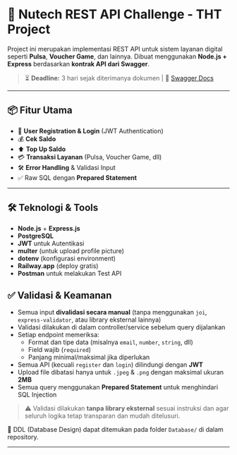 # 🧾 Nutech REST API Challenge - THT Project

Project ini merupakan implementasi REST API untuk sistem layanan digital seperti **Pulsa**, **Voucher Game**, dan lainnya. Dibuat menggunakan **Node.js + Express** berdasarkan **kontrak API dari Swagger**.

> ⏳ **Deadline:** 3 hari sejak diterimanya dokumen | 🔗 [Swagger Docs](https://api-doc-tht.nutech-integrasi.com)

---

## 📦 Fitur Utama

- 🔐 **User Registration & Login** (JWT Authentication)
- 💰 **Cek Saldo**
- ⬆️ **Top Up Saldo**
- 💳 **Transaksi Layanan** (Pulsa, Voucher Game, dll)
- 🛠️ **Error Handling** & Validasi Input
- ✅ Raw SQL dengan **Prepared Statement**

---

## 🛠️ Teknologi & Tools

- **Node.js** + **Express.js**
- **PostgreSQL**
- **JWT** untuk Autentikasi
- **multer** (untuk upload profile picture)
- **dotenv** (konfigurasi environment)
- **Railway.app** (deploy gratis)
- **Postman** untuk melakukan Test API

## ✅ Validasi & Keamanan

- Semua input **divalidasi secara manual** (tanpa menggunakan `joi`, `express-validator`, atau library eksternal lainnya)
- Validasi dilakukan di dalam controller/service sebelum query dijalankan
- Setiap endpoint memeriksa:
  - Format dan tipe data (misalnya `email`, `number`, `string`, dll)
  - Field wajib (`required`)
  - Panjang minimal/maksimal jika diperlukan
- Semua API (kecuali `register` dan `login`) dilindungi dengan **JWT**
- Upload file dibatasi hanya untuk `.jpeg` & `.png` dengan maksimal ukuran **2MB**
- Semua query menggunakan **Prepared Statement** untuk menghindari SQL Injection

> ⚠️ Validasi dilakukan **tanpa library eksternal** sesuai instruksi dan agar seluruh logika tetap transparan dan mudah ditelusuri.

📁 DDL (Database Design) dapat ditemukan pada folder `Database/` di dalam repository.



---

